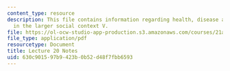 ```yaml
---
content_type: resource
description: This file contains information regarding health, disease and healing
  in the larger social context V.
file: https://ol-ocw-studio-app-production.s3.amazonaws.com/courses/21a-215-disease-and-health-culture-society-and-ethics-spring-2012/630c901597b9423b0b52d48f7fbb6593_MIT21A_215S12_lecture_20.pdf
file_type: application/pdf
resourcetype: Document
title: Lecture 20 Notes
uid: 630c9015-97b9-423b-0b52-d48f7fbb6593
---
```


